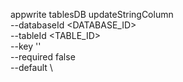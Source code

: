 appwrite tablesDB updateStringColumn \
        --databaseId <DATABASE_ID> \
        --tableId <TABLE_ID> \
        --key '' \
        --required false \
        --default <DEFAULT> \


